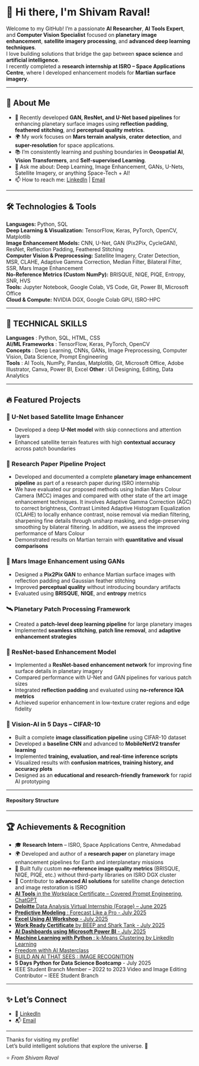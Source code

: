 # 👋 Hi there, I'm Shivam Raval!

Welcome to my GitHub! I’m a passionate **AI Researcher**, **AI Tools Expert**, and **Computer Vision Specialist** focused on **planetary image enhancement**, **satellite imagery processing**, and **advanced deep learning techniques**.  
I love building solutions that bridge the gap between **space science** and **artificial intelligence**.  
I recently completed a **research internship at ISRO – Space Applications Centre**, where I developed enhancement models for **Martian surface imagery**.

---

## 🚀 About Me

- 🔭 Recently developed **GAN, ResNet, and U-Net based pipelines** for enhancing planetary surface images using **reflection padding**, **feathered stitching**, and **perceptual quality metrics**.  
- 🌍 My work focuses on **Mars terrain analysis**, **crater detection**, and **super-resolution** for space applications.  
- 📚 I’m consistently learning and pushing boundaries in **Geospatial AI**, **Vision Transformers**, and **Self-supervised Learning**.  
- 💬 Ask me about: Deep Learning, Image Enhancement, GANs, U-Nets, Satellite Imagery, or anything Space-Tech + AI!  
- 📫 How to reach me: [LinkedIn](https://www.linkedin.com/in/shivam-raval-068320223/) | [Email](https://mail.google.com/mail/u/0/?tab=rm&ogbl#inbox?compose=CllgCJNrccJfLnbvWnDjnDmcQnqvtXNmXFKrKsJwdfrsvkRjTvlvRNBrCGkXzbXXflsfkKwLvSB)

---

## 🛠️ Technologies & Tools

**Languages:**  Python, SQL  
**Deep Learning & Visualization:**  TensorFlow, Keras, PyTorch, OpenCV, Matplotlib  
**Image Enhancement Models:**  CNN, U-Net, GAN (Pix2Pix, CycleGAN), ResNet, Reflection Padding, Feathered Stitching  
**Computer Vision & Preprocessing:**  Satellite Imagery, Crater Detection, MSR, CLAHE, Adaptive Gamma Correction, Median Filter, Bilateral Filter, SSR, Mars Image Enhancement  
**No-Reference Metrics (Custom NumPy):**  BRISQUE, NIQE, PIQE, Entropy, SNR, HVS  
**Tools:**  Jupyter Notebook, Google Colab, VS Code, Git, Power BI, Microsoft Office  
**Cloud & Compute:**  NVIDIA DGX, Google Colab GPU, ISRO-HPC  

---

## 🧰 TECHNICAL SKILLS

**Languages** : Python, SQL, HTML, CSS  
**AI/ML Frameworks** : TensorFlow, Keras, PyTorch, OpenCV  
**Concepts** : Deep Learning, CNNs, GANs, Image Preprocessing, Computer Vision, Data Science, Prompt Engineering  
**Tools** : AI Tools, NumPy, Pandas, Matplotlib, Git, Microsoft Office, Adobe Illustrator, Canva, Power BI, Excel
**Other** : UI Designing, Editing, Data Analytics

---

## 🔥 Featured Projects
### 🧠 U-Net based Satellite Image Enhancer
- Developed a deep **U-Net model** with skip connections and attention layers  
- Enhanced satellite terrain features with high **contextual accuracy** across patch boundaries
  
### 📄 Research Paper Pipeline Project  
- Developed and documented a complete **planetary image enhancement pipeline** as part of a research paper during ISRO internship
- We have evaluated our proposed methods using Indian Mars Colour Camera (MCC) images and compared with other state of the art image enhancement techniques. It involves Adaptive Gamma Correction (AGC) to correct brightness, Contrast Limited Adaptive Histogram Equalization (CLAHE) to locally enhance contrast, noise removal via median filtering, sharpening fine details through unsharp masking, and edge-preserving smoothing by bilateral filtering. In addition, we assess the improved performance of Mars Colour
- Demonstrated results on Martian terrain with **quantitative and visual comparisons**
  
### 🌌 Mars Image Enhancement using GANs
- Designed a **Pix2Pix GAN** to enhance Martian surface images with reflection padding and Gaussian feather stitching  
- Improved **perceptual quality** without introducing boundary artifacts  
- Evaluated using **BRISQUE**, **NIQE**, and **entropy** metrics  

### 🛰️ Planetary Patch Processing Framework
- Created a **patch-level deep learning pipeline** for large planetary images  
- Implemented **seamless stitching**, **patch line removal**, and **adaptive enhancement strategies**  

### 🧬 ResNet-based Enhancement Model  
- Implemented a **ResNet-based enhancement network** for improving fine surface details in planetary imagery  
- Compared performance with U-Net and GAN pipelines for various patch sizes  
- Integrated **reflection padding** and evaluated using **no-reference IQA metrics**  
- Achieved superior enhancement in low-texture crater regions and edge fidelity

### 🎯 Vision-AI in 5 Days – CIFAR-10  
- Built a complete **image classification pipeline** using CIFAR-10 dataset  
- Developed a **baseline CNN** and advanced to **MobileNetV2 transfer learning**  
- Implemented **training, evaluation, and real-time inference scripts**  
- Visualized results with **confusion matrices, training history, and accuracy plots**  
- Designed as an **educational and research-friendly framework** for rapid AI prototyping  

---

####  Repository Structure



---

## 🏆 Achievements & Recognition

- 🎓 **Research Intern** – ISRO, Space Applications Centre, Ahmedabad  
- 🌍 Developed and author of a **research paper** on planetary image enhancement pipelines for Earth and interplanetary missions  
- 🏅 Built fully custom **no-reference image quality metrics** (BRISQUE, NIQE, PIQE, etc.) without third-party libraries on ISRO DGX cluster  
- 🚀 Contributor to **advanced AI solutions** for satellite change detection and image restoration is ISRO
- [**AI Tools** in the Workplace Certificate – Covered Prompt Engineering, ChatGPT](https://certx.in/certificate/0270772f-3809-4400-b29b-1e1c61cd0997464725)
- [**Deloitte** Data Analysis Virtual Internship (Forage) – June 2025](https://forage-uploads-prod.s3.amazonaws.com/completion-certificates/9PBTqmSxAf6zZTseP/io9DzWKe3PTsiS6GG_9PBTqmSxAf6zZTseP_FXnXvbub659F2QA5d_1750949541838_completion_certificate.pdf)
- [**Predictive Modeling** : Forecast Like a Pro - July 2025](https://www.cert.devtown.in/verify/1OTY0M)
- [**Excel Using AI Workshop** - July 2025](https://certx.in/certificate/27e0774f-467d-45de-9d54-33382f67ff0e497730)
- [**Work Ready Certificate** by BEEP and Shark Tank - July 2025](https://www.linkedin.com/learning/certificates/82e96acdadcad65b43c4d351c33cf62031017e4262dae47a63ce1e979bade340?trk=share_certificate)
- [**AI Dashboards using Microsoft Power BI** - July 2025](https://verify.skillnation.ai/certificate?certificate_id=6888a48e526aab69b4ce7099)
- [**Machine Learning with Python** : k-Means Clustering by LinkedIn Learning](https://www.linkedin.com/learning/certificates/82e96acdadcad65b43c4d351c33cf62031017e4262dae47a63ce1e979bade340)
- [Freedom withh AI Masterclass](https://drive.google.com/file/d/1ofJ1IwcrdbxKDdkld5c5i0R6wZinECPO/view?usp=drivesdk)
- [BUILD AN AI THAT SEES : IMAGE RECOGNITION](https://www.cert.devtown.in/verify/Z1IsHdI)
- **5 Days Python for Data Science Bootcamp** - July 2025
- IEEE Student Branch Member – 2022 to 2023 Video and Image Editing Contributor – IEEE Student Branch

---

## ✨ Let’s Connect

- 🔗 [LinkedIn](https://www.linkedin.com/in/shivam-raval-068320223/)  
- 📬 [Email](https://mail.google.com/mail/u/0/?tab=rm&ogbl#inbox?compose=CllgCJNrccJfLnbvWnDjnDmcQnqvtXNmXFKrKsJwdfrsvkRjTvlvRNBrCGkXzbXXflsfkKwLvSB)

---

Thanks for visiting my profile!  
Let’s build intelligent solutions that explore the universe. 🚀  

⭐️ *From Shivam Raval*
